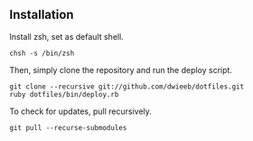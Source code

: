 ## Installation

Install zsh, set as default shell.

    chsh -s /bin/zsh

Then, simply clone the repository and run the deploy script.

    git clone --recursive git://github.com/dwieeb/dotfiles.git
    ruby dotfiles/bin/deploy.rb

To check for updates, pull recursively.

    git pull --recurse-submodules
